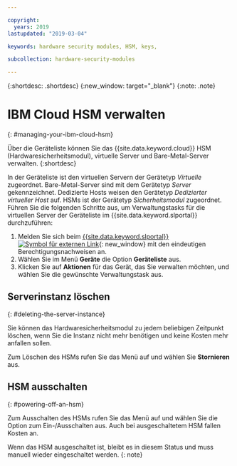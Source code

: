 ```yaml
---

copyright:
  years: 2019
lastupdated: "2019-03-04"

keywords: hardware security modules, HSM, keys,

subcollection: hardware-security-modules

---
```


{:shortdesc: .shortdesc}
{:new_window: target="_blank"}
{:note: .note}

# IBM Cloud HSM verwalten
{: #managing-your-ibm-cloud-hsm}

Über die Geräteliste können Sie das {{site.data.keyword.cloud}} HSM (Hardwaresicherheitsmodul), virtuelle Server und Bare-Metal-Server verwalten.
{:shortdesc}

In der Geräteliste ist den virtuellen Servern der Gerätetyp *Virtuelle* zugeordnet. Bare-Metal-Server sind mit dem Gerätetyp *Server* gekennzeichnet. Dedizierte Hosts weisen den Gerätetyp *Dedizierter virtueller Host* auf. HSMs ist der Gerätetyp *Sicherheitsmodul* zugeordnet.
Führen Sie die folgenden Schritte aus, um Verwaltungstasks für die virtuellen Server der Geräteliste im {{site.data.keyword.slportal}} durchzuführen:  
1. Melden Sie sich beim [{{site.data.keyword.slportal}} ![Symbol für externen Link](../../icons/launch-glyph.svg "Symbol für externen Link")](https://control.softlayer.com/){: new_window} mit den eindeutigen Berechtigungsnachweisen an.
2. Wählen Sie im Menü **Geräte** die Option **Geräteliste** aus.
3. Klicken Sie auf **Aktionen** für das Gerät, das Sie verwalten möchten, und wählen Sie die gewünschte Verwaltungstask aus.

## Serverinstanz löschen
{: #deleting-the-server-instance}

Sie können das Hardwaresicherheitsmodul zu jedem beliebigen Zeitpunkt löschen, wenn Sie die Instanz nicht mehr benötigen und keine Kosten mehr anfallen sollen.

Zum Löschen des HSMs rufen Sie das Menü auf und wählen Sie **Stornieren** aus.

## HSM ausschalten
{: #powering-off-an-hsm}

Zum Ausschalten des HSMs rufen Sie das Menü auf und wählen Sie die Option zum Ein-/Ausschalten aus. Auch bei ausgeschaltetem HSM fallen Kosten an.

Wenn das HSM ausgeschaltet ist, bleibt es in diesem Status und muss manuell wieder eingeschaltet werden.
{: note}
